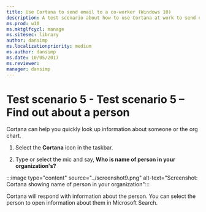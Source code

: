 ```yaml
---
title: Use Cortana to send email to a co-worker (Windows 10)
description: A test scenario about how to use Cortana at work to send email to a co-worker.
ms.prod: w10
ms.mktglfcycl: manage
ms.sitesec: library
author: dansimp
ms.localizationpriority: medium
ms.author: dansimp
ms.date: 10/05/2017
ms.reviewer: 
manager: dansimp
---
```


# Test scenario 5 - Test scenario 5 – Find out about a person

Cortana can help you quickly look up information about someone or the org chart.

1. Select the  **Cortana**  icon in the taskbar.

2. Type or select the mic and say, **Who is name of person in your organization's?**

:::image type="content" source="../screenshot9.png" alt-text="Screenshot: Cortana showing name of person in your organization":::

Cortana will respond with information about the person. You can select the person to open information about them in Microsoft Search.